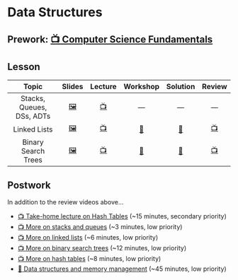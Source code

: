 # Data Structures

## Prework: [📺 Computer Science Fundamentals](https://youtu.be/5pmSAEeMsfo)

## Lesson

Topic | Slides | Lecture | Workshop | Solution | Review
:----:|:------:|:-------:|:--------:|:--------:|:-----:
Stacks, Queues, DSs, ADTs | [🖼️][ds-1a] | [📺][ds-1b] | — | — | —
Linked Lists | [🖼️][ds-2a] | [📺][ds-2b] | [🤝][ds-2c] | [👾][ds-2d] | [📺][ds-2e]
Binary Search Trees | [🖼️][ds-3a] | [📺][ds-3b] | [🤝][ds-3c] | [👾][ds-3d] | [📺][ds-3e]

## Postwork

In addition to the review videos above...

- [📺 Take-home lecture on Hash Tables](https://youtu.be/_ly0_BpLJdk) (~15 minutes, secondary priority)
- [📺 More on stacks and queues](https://youtu.be/6QS_Cup1YoI) (~3 minutes, low priority)
- [📺 More on linked lists](https://youtu.be/LOHBGyK3Hbs) (~6 minutes, low priority)
- [📺 More on binary search trees](https://youtu.be/D5SrAga1pno) (~12 minutes, low priority)
- [📺 More on hash tables](https://youtu.be/h2d9b_nEzoA) (~8 minutes, low priority)
- [📖 Data structures and memory management](https://www.interviewcake.com/article/python/data-structures-coding-interview) (~45 minutes, low priority)

[ds-1a]: 1-stacks-and-queues/Stacks%20and%20Queues.pdf
[ds-1b]: https://youtu.be/5HK1a6XJ-MU

[ds-2a]: 2-linked-lists/Linked%20Lists.pdf
[ds-2b]: https://youtu.be/VpmJ13x5SJo
[ds-2c]: https://learn.fullstackacademy.com/workshop/5a4be03fe3fbeb000409089d/landing
[ds-2d]: 2-linked-lists/PairExercise.LinkedList
[ds-2e]: https://www.youtube.com/playlist?list=PLx0iOsdUOUmmR3kE0iA2eIYNS_beMg8ti

[ds-3a]: 3-binary-search-trees/Binary%20Search%20Trees.pdf
[ds-3b]: https://youtu.be/a7brI0_a6Ts
[ds-3c]: https://learn.fullstackacademy.com/workshop/5a4beca71e7a03000474c9fa/landing
[ds-3d]: 3-binary-search-trees/PairExercise.BinarySearchTree
[ds-3e]: https://www.youtube.com/playlist?list=PLx0iOsdUOUmkvOhyAm1NUJ023D8PyaD-B
